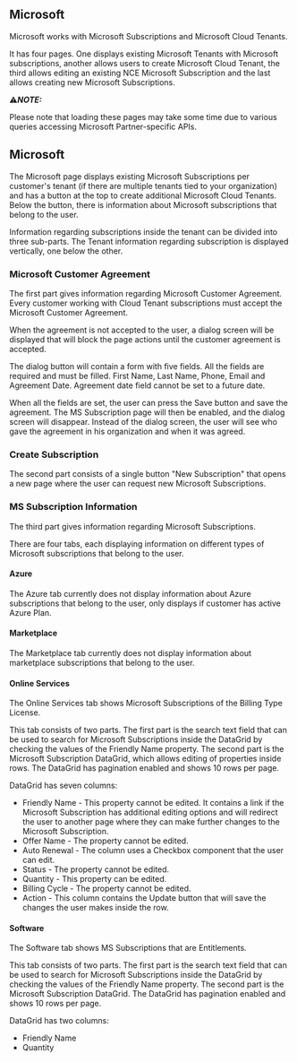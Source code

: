 ## Microsoft

Microsoft works with Microsoft Subscriptions and Microsoft Cloud Tenants.

It has four pages. One displays existing Microsoft Tenants with Microsoft subscriptions, another allows users to create Microsoft Cloud Tenant, the third allows editing an existing NCE Microsoft Subscription and the last allows creating new Microsoft Subscriptions.

:warning:**_NOTE:_**  

Please note that loading these pages may take some time due to various queries accessing Microsoft Partner-specific APIs.

## Microsoft

The Microsoft page displays existing Microsoft Subscriptions per customer's tenant (if there are multiple tenants tied to your organization) and has a button at the top to create additional Microsoft Cloud Tenants.
Below the button, there is information about Microsoft subscriptions that belong to the user.

Information regarding subscriptions inside the tenant can be divided into three sub-parts.
The Tenant information regarding subscription is displayed vertically, one below the other.

### Microsoft Customer Agreement

The first part gives information regarding Microsoft Customer Agreement. Every customer working with Cloud Tenant subscriptions must accept the Microsoft Customer Agreement.

When the agreement is not accepted to the user, a dialog screen will be displayed that will block the page actions until the customer agreement is accepted.

The dialog button will contain a form with five fields.
All the fields are required and must be filled.
First Name, Last Name, Phone, Email and Agreement Date.
Agreement date field cannot be set to a future date.

When all the fields are set, the user can press the Save button and save the agreement.
The MS Subscription page will then be enabled, and the dialog screen will disappear.
Instead of the dialog screen, the user will see who gave the agreement in his organization and when it was agreed.

### Create Subscription

The second part consists of a single button "New Subscription" that opens a new page where the user can request new Microsoft Subscriptions.

### MS Subscription Information

The third part gives information regarding Microsoft Subscriptions.

There are four tabs, each displaying information on different types of Microsoft subscriptions that belong to the user.

#### Azure

The Azure tab currently does not display information about Azure subscriptions that belong to the user, only displays if customer has active Azure Plan.

#### Marketplace

The Marketplace tab currently does not display information about marketplace subscriptions that belong to the user.

#### Online Services

The Online Services tab shows Microsoft Subscriptions of the Billing Type License.

This tab consists of two parts. The first part is the search text field that can be used to search for Microsoft Subscriptions inside the DataGrid by checking the values of the Friendly Name property. The second part is the Microsoft Subscription DataGrid, which allows editing of properties inside rows. The DataGrid has pagination enabled and shows 10 rows per page.

DataGrid has seven columns:
- Friendly Name - This property cannot be edited. It contains a link if the Microsoft Subscription has additional editing options and will redirect the user to another page where they can make further changes to the Microsoft Subscription.
- Offer Name - The property cannot be edited.
- Auto Renewal - The column uses a Checkbox component that the user can edit.
- Status - The property cannot be edited.
- Quantity - This property can be edited.
- Billing Cycle - The property cannot be edited.
- Action - This column contains the Update button that will save the changes the user makes inside the row.

#### Software

The Software tab shows MS Subscriptions that are Entitlements.

This tab consists of two parts. The first part is the search text field that can be used to search for Microsoft Subscriptions inside the DataGrid by checking the values of the Friendly Name property. The second part is the Microsoft Subscription DataGrid. The DataGrid has pagination enabled and shows 10 rows per page.

DataGrid has two columns:
- Friendly Name
- Quantity
